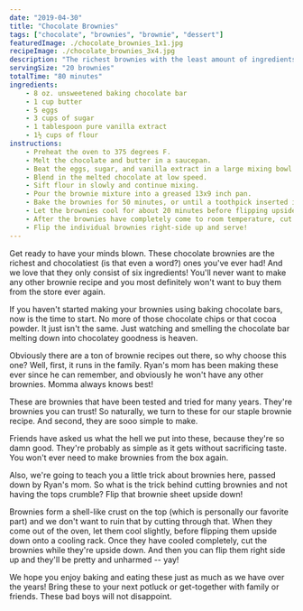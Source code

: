 ```yaml
---
date: "2019-04-30"
title: "Chocolate Brownies"
tags: ["chocolate", "brownies", "brownie", "dessert"]
featuredImage: ./chocolate_brownies_1x1.jpg
recipeImage: ./chocolate_brownies_3x4.jpg
description: "The richest brownies with the least amount of ingredients. Challenge accepted."
servingSize: "20 brownies"
totalTime: "80 minutes"
ingredients:
    - 8 oz. unsweetened baking chocolate bar
    - 1 cup butter
    - 5 eggs
    - 3 cups of sugar
    - 1 tablespoon pure vanilla extract
    - 1½ cups of flour
instructions:
    - Preheat the oven to 375 degrees F.
    - Melt the chocolate and butter in a saucepan.
    - Beat the eggs, sugar, and vanilla extract in a large mixing bowl for about 10 minutes using an electric mixer.
    - Blend in the melted chocolate at low speed.
    - Sift flour in slowly and continue mixing.
    - Pour the brownie mixture into a greased 13x9 inch pan.
    - Bake the brownies for 50 minutes, or until a toothpick inserted into the center comes out clean.
    - Let the brownies cool for about 20 minutes before flipping upside down onto a cooling rack.
    - After the brownies have completely come to room temperature, cut the upside-down brownies into 20 pieces.
    - Flip the individual brownies right-side up and serve!
---
```

Get ready to have your minds blown. These chocolate brownies are the richest and chocolatiest (is that even a word?) ones you've ever had! And we love that they only consist of six ingredients! You'll never want to make any other brownie recipe and you most definitely won't want to buy them from the store ever again.

If you haven't started making your brownies using baking chocolate bars, now is the time to start. No more of those chocolate chips or that cocoa powder. It just isn't the same. Just watching and smelling the chocolate bar melting down into chocolatey goodness is heaven.

Obviously there are a ton of brownie recipes out there, so why choose this one? Well, first, it runs in the family. Ryan's mom has been making these ever since he can remember, and obviously he won't have any other brownies. Momma always knows best!

These are brownies that have been tested and tried for many years. They're brownies you can trust! So naturally, we turn to these for our staple brownie recipe. And second, they are sooo simple to make.

Friends have asked us what the hell we put into these, because they're so damn good. They're probably as simple as it gets without sacrificing taste. You won't ever need to make brownies from the box again.

Also, we're going to teach you a little trick about brownies here, passed down by Ryan's mom. So what is the trick behind cutting brownies and not having the tops crumble? Flip that brownie sheet upside down!

Brownies form a shell-like crust on the top (which is personally our favorite part) and we don't want to ruin that by cutting through that. When they come out of the oven, let them cool slightly, before flipping them upside down onto a cooling rack. Once they have cooled completely, cut the brownies while they're upside down. And then you can flip them right side up and they'll be pretty and unharmed --  yay!

We hope you enjoy baking and eating these just as much as we have over the years! Bring these to your next potluck or get-together with family or friends. These bad boys will not disappoint.
